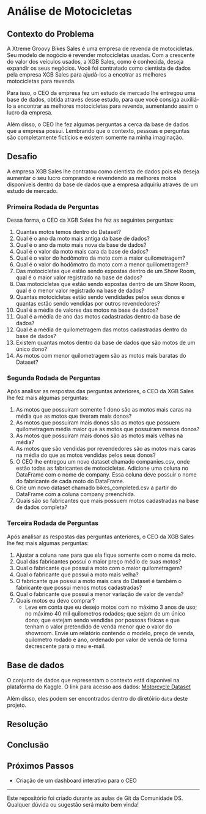 # Análise de Motocicletas

## Contexto do Problema
A Xtreme Groovy Bikes Sales é uma empresa de revenda de motocicletas. Seu modelo de nogócio é revender motocicletas usadas. Com a crescente do valor dos veículos usados, a XGB Sales, como é conhecida, deseja expandir os seus negócios. Você foi contratado como cientista de dados pela empresa XGB Sales para ajudá-los a encotrar as melhores motocicletas para revenda. 

Para isso, o CEO da empresa fez um estudo de mercado lhe entregou uma base de dados, obtida através desse estudo, para que você consiga auxiliá-lo a encontrar as melhores motocicletas para revenda, aumentando assim o lucro da empresa.

Além disso, o CEO lhe fez algumas perguntas a cerca da base de dados que a empresa possui.
Lembrando que o contexto, pessoas e perguntas são completamente fictícios e existem somente na minha imaginação.

## Desafio
A empresa XGB Sales lhe contratou como cientista de dados pois ela deseja aumentar o seu lucro comprando e revendendo as melhores motos disponíveis dentro da base de dados que a empresa adquiriu através de um estudo de mercado. 

### Primeira Rodada de Perguntas
Dessa forma, o CEO da XGB Sales lhe fez as seguintes perguntas:

1. Quantas motos temos dentro do Dataset?
2. Qual é o ano da moto mais antiga da base de dados?
3. Qual é o ano da moto mais nova da base de dados?
4. Qual é o valor da moto mais cara da base de dados?
5. Qual é o valor do hodômotro da moto com a maior quilometragem?
6. Qual é o valor do hodômotro da moto com a menor quiilometragem?
7. Das motocicletas que estão sendo expostas dentro de um Show Room, qual é o maior valor registrado na base de dados?
8. Das motocicletas que estão sendo expostas dentro de um Show Room, qual é o menor valor registrado na base de dados?
9. Quantas motocicletas estão sendo vendidades pelos seus donos e quantas estão sendo vendidas por outros revendedores?
10. Qual é a média de valores das motos na base de dados?
11. Qual é a média de ano das motos cadastradas dentro da base de dados?
12. Qual é a média de quilometragem das motos cadastradas dentro da base de dados?
13. Existem quantas motos dentro da base de dados que são motos de um único dono?
14. As motos com menor quilometragem são as motos mais baratas do Dataset?

### Segunda Rodada de Perguntas
Após analisar as respostas das perguntas anteriores, o CEO da XGB Sales lhe fez mais algumas perguntas:

1. As motos que possuiram somente 1 dono são as motos mais caras na média que as motos que tiveram mais donos?
2. As motos que possuiram mais donos são as motos que possuem quilometragem média maior que as motos que possuiram menos donos?
3. As motos que possuiram mais donos são as motos mais velhas na média?
4. As motos que são vendidas por revendedores são as motos mais caras na média do que as motos vendidas pelos seus donos?
5. O CEO lhe entregou um novo dataset chamado companies.csv, onde estão todas as fabricantes de motocicletas. Adicione uma coluna no DataFrame com o nome de company. Essa coluna deve possuir o nome do fabricante de cada moto do DataFrame.
6. Crie um novo dataset chamado bikes_completed.csv a partir do DataFrame com a coluna company preenchida.
7. Quais são so fabricantes que mais possuem motos cadastradas na base de dados completa?

### Terceira Rodada de Perguntas
Após analisar as respostas das perguntas anteriores, o CEO da XGB Sales lhe fez mais algumas perguntas:

1. Ajustar a coluna `name` para que ela fique somente com o nome da moto.
2. Qual das fabricantes possui o maior preço médio de suas motos?
3. Qual o fabricante que possui a moto com o maior quilometragem?
4. Qual o fabricante que possui a moto mais velha?
5. O fabricante que possui a moto mais cara do Dataset é também o fabricante que possui menos motos cadastradas?
6. Qual o fabricante que possui a menor variação de valor de venda?
7. Quais motos eu devo comprar? 
   - Leve em conta que eu desejo motos com no máximo 3 anos de uso; no máximo 40 mil quilometros rodados; que sejam de um único dono; que estejam sendo vendidas por possoas físicas e que tenham o valor pretendido de venda menor que o valor do showroom. Envie um relatório contendo o modelo, preço de venda, quilometro rodado e ano, ordenado por valor de venda de forma decrescente para o meu e-mail.

## Base de dados
O conjunto de dados que representam o contexto está disponível na plataforma do Kaggle. O link para acesso aos dados: [Motorcycle Dataset](https://www.kaggle.com/datasets/nehalbirla/motorcycle-dataset)

Além disso, eles podem ser encontrados dentro do diretóirio `data` deste projeto.

## Resolução

## Conclusão


## Próximos Passos
* Criação de um dashboard interativo para o CEO 



---
Este repositório foi criado durante as aulas de Git da Comunidade DS. Qualquer dúvida ou sugestão será muito bem vinda!


